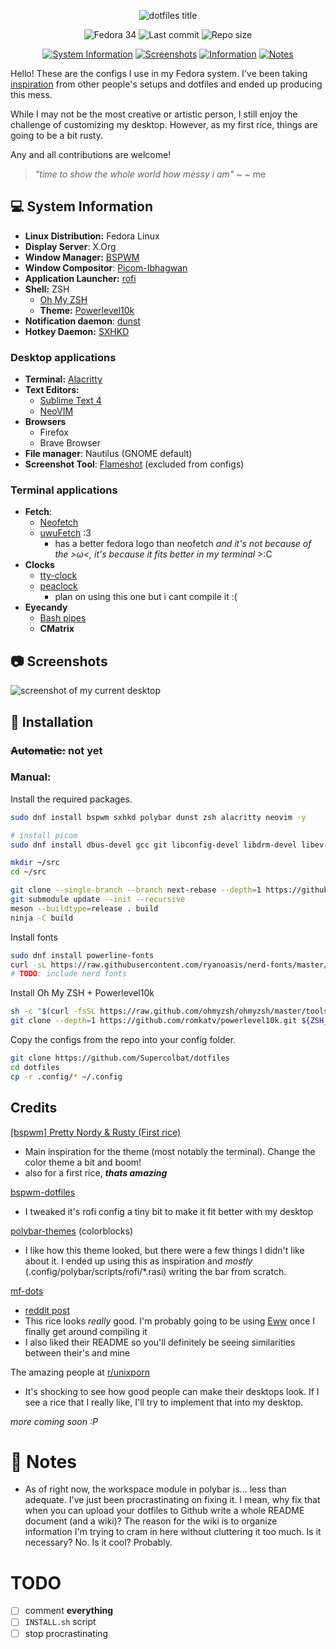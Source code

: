 <p align="center">
    <img alt="dotfiles title" src="https://i.ibb.co/hcrTc8F/dotfiles-cover.png">
</p>
<p align="center">
    <img alt="Fedora 34" src="https://img.shields.io/badge/Fedora-v34-green.svg?style=flat-square&logo=Fedora&logoColor=white&color=5a927d&labelColor=222">
    <img alt="Last commit" src="https://img.shields.io/github/last-commit/Supercolbat/dotfiles?style=flat-square&color=437864&labelColor=222">
    <img alt="Repo size" src="https://img.shields.io/github/repo-size/Supercolbat/dotfiles?style=flat-square&color=2f5f4d&labelColor=222">
</p>
<p align="center">  
    <a href="#System_Information"><img alt="System Information" src="https://img.shields.io/badge/System%20Information-4d8570?style=for-the-badge" target="_blank"></a>
    <a href="#Screenshots"><img alt="Screenshots" src="https://img.shields.io/badge/Screenshots-4d8570?style=for-the-badge" target="_blank"></a>
    <a href="#Installation"><img alt="Information" src="https://img.shields.io/badge/Installation-4d8570?style=for-the-badge" target="_blank"></a>
    <a href="#Notes"><img alt="Notes" src="https://img.shields.io/badge/Notes-4d8570?style=for-the-badge" target="_blank"></a>
</p>

Hello! These are the configs I use in my Fedora system. I've been taking [inspiration](#Credits) from other people's setups and dotfiles and ended up producing this mess.

While I may not be the most creative or artistic person, I still enjoy the challenge of customizing my desktop. However, as my first rice, things are going to be a bit rusty.

Any and all contributions are welcome!

> *"time to show the whole world how messy i am"*
> ~ \~ me

## :computer: System Information

* **Linux Distribution:** Fedora Linux
* **Display Server**: X.Org
* **Window Manager:** [BSPWM](https://github.com/baskerville/bspwm)
* **Window Compositor**: [Picom-Ibhagwan](https://github.com/ibhagwan/picom)
* **Application Launcher:** [rofi](https://github.com/davatorium/rofi)
* **Shell:** ZSH
  * [Oh My ZSH](https://ohmyz.sh)
  * **Theme:** [Powerlevel10k](https://github.com/romkatv/powerlevel10k)
* **Notification daemon**: [dunst](https://github.com/dunst-project/dunst)
* **Hotkey Daemon:** [SXHKD](https://github.com/baskerville/sxhkd)

### Desktop applications
* **Terminal:** [Alacritty](https://github.com/alacritty/alacritty)
* **Text Editors:**
  * [Sublime Text 4](https://www.sublimetext.com)
  * [NeoVIM](https://github.com/neovim/neovim)
* **Browsers**
  * Firefox
  * Brave Browser
* **File manager**: Nautilus (GNOME default)
* **Screenshot Tool**: [Flameshot](https://github.com/flameshot-org/flameshot) (excluded from configs)

### Terminal applications
* **Fetch**:
  * [Neofetch](https://github.com/dylanaraps/neofetch)
  * [uwuFetch](https://github.com/TheDarkBug/uwufetch) :3
    * has a better fedora logo than neofetch *and it's not because of the >ω<, it's because it fits better in my terminal* >:C
* **Clocks**
  * [tty-clock](https://github.com/xorg62/tty-clock)
  * [peaclock](https://github.com/octobanana/peaclock)
    * plan on using this one but i cant compile it :(
* **Eyecandy**
  * [Bash pipes](https://github.com/pipeseroni/pipes.sh )
  * **CMatrix**

## :camera: Screenshots

![screenshot of my current desktop](https://i.ibb.co/42zxxXb/1.png)

## 🔧 Installation

### ~~Automatic:~~ not yet

### Manual:

Install the required packages.

```bash
sudo dnf install bspwm sxhkd polybar dunst zsh alacritty neovim -y

# install picom
sudo dnf install dbus-devel gcc git libconfig-devel libdrm-devel libev-devel libX11-devel libX11-xcb libXext-devel libxcb-devel mesa-libGL-devel meson pcre-devel pixman-devel uthash-devel xcb-util-image-devel xcb-util-renderutil-devel xorg-x11-proto-devel

mkdir ~/src
cd ~/src

git clone --single-branch --branch next-rebase --depth=1 https://github.com/ibhagwan/picom
git submodule update --init --recursive
meson --buildtype=release . build
ninja -C build
```

Install fonts
```bash
sudo dnf install powerline-fonts
curl -sL https://raw.githubusercontent.com/ryanoasis/nerd-fonts/master/bin/scripts/lib/i_all.sh | bash
# TODO: include nerd fonts
```

Install Oh My ZSH + Powerlevel10k
```bash
sh -c "$(curl -fsSL https://raw.github.com/ohmyzsh/ohmyzsh/master/tools/install.sh)"
git clone --depth=1 https://github.com/romkatv/powerlevel10k.git ${ZSH_CUSTOM:-$HOME/.oh-my-zsh/custom}/themes/powerlevel10k
```

Copy the configs from the repo into your config folder.

```bash
git clone https://github.com/Supercolbat/dotfiles
cd dotfiles
cp -r .config/* ~/.config
```

## Credits

[[bspwm] Pretty Nordy & Rusty (First rice)](https://www.reddit.com/r/unixporn/comments/oayp27/bspwm_pretty_nordy_rusty_first_rice/)
* Main inspiration for the theme (most notably the terminal). Change the color theme a bit and boom!
* also for a first rice, ***thats amazing***

[bspwm-dotfiles](https://github.com/AP2008/bspwm-dotfiles)
* I tweaked it's rofi config a tiny bit to make it fit better with my desktop

[polybar-themes](https://github.com/adi1090x/polybar-themes) (colorblocks)
* I like how this theme looked, but there were a few things I didn't like about it. I ended up using this as inspiration and *mostly* (.config/polybar/scripts/rofi/\*.rasi) writing the bar from scratch.

[mf-dots](https://github.com/obliviousofcraps/mf-dots)
* [reddit post](https://www.reddit.com/r/unixporn/comments/o9fa24/openbox_eww_not_again_its_pastel_once_more/)
* This rice looks *really* good. I'm probably going to be using [Eww](https://github.com/elkowar/eww) once I finally get around compiling it
*  I also liked their README so you'll definitely be seeing similarities between their's and mine

The amazing people at [r/unixporn](https://www.reddit.com/r/unixporn)
* It's shocking to see how good people can make their desktops look. If I see a rice that I really like, I'll try to implement that into my desktop.

*more coming soon :P*

# :memo: Notes

* As of right now, the workspace module in polybar is... less than adequate. I've just been procrastinating on fixing it. I mean, why fix that when you can upload your dotfiles to Github write a whole README document (and a wiki)? The reason for the wiki is to organize information I'm trying to cram in here without cluttering it too much. Is it necessary? No. Is it cool? Probably.

# TODO
- [ ] comment **everything**
- [ ] `INSTALL.sh` script
- [ ] stop procrastinating